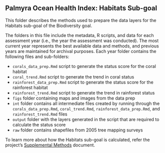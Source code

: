 ## Palmyra Ocean Health Index: Habitats Sub-goal 

This folder describes the methods used to prepare the data layers for the Habitats sub-goal of the Biodiversity goal.     

The folders in this file include the metadata, R scripts, and data for each assessment year (i.e., the year the assessment was conducted). The most current year represents the best available data and methods, and previous years are maintained for archival purposes. Each year folder contains the following files and sub-folders:  

- `corals_data_prep.Rmd` script to generate the status score for the coral habitat   
- `coral_trend.Rmd` script to generate the trend in coral status   
- `rainforest_data_prep.Rmd` script to generate the status score for the rainforest habitat   
- `rainforest_trend.Rmd` script to generate the trend in rainforest status   
- `figs` folder containing maps and images from the data prep   
- `int` folder contains all intermediate files created by running through the `corals_data_prep.Rmd`, `coral_trend.Rmd`, `rainforest_data_prep.Rmd`, and `rainforest_trend.Rmd` files      
- `output` folder with the layers generated in the script that are required to calculate the status score    
- `raw` folder contains shapefiles from 2005 tree mapping surveys   

To learn more about how the Habitats sub-goal is calculated, refer the project’s [Supplemental Methods](https://ohi-4site.github.io/pal-scores/documents/methods-results/Supplement.html) document.   





